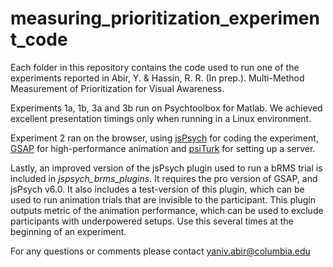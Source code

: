 # measuring_prioritization_experiment_code
Each folder in this repository contains the code used to run one of the experiments reported in Abir, Y. & Hassin, R. R. (In prep.). Multi-Method Measurement of Prioritization for Visual Awareness.

Experiments 1a, 1b, 3a and 3b run on Psychtoolbox for Matlab. We achieved excellent presentation timings only when running in a Linux environment.

Experiment 2 ran on the browser, using [jsPsych](https://www.jspsych.org) for coding the experiment, [GSAP](https://greensock.com/gsap/) for high-performance animation and [psiTurk](https://psiturk.org) for setting up a server.

Lastly, an improved version of the jsPsych plugin used to run a bRMS trial is included in _jspsych_brms_plugins_. It requires the pro version of GSAP, and jsPsych v6.0.
It also includes a test-version of this plugin, which can be used to run animation trials that are invisible to the participant. This plugin outputs metric of the animation performance, which can be used to exclude participants with underpowered setups. Use this several times at the beginning of an experiment.

For any questions or comments please contact yaniv.abir@columbia.edu
